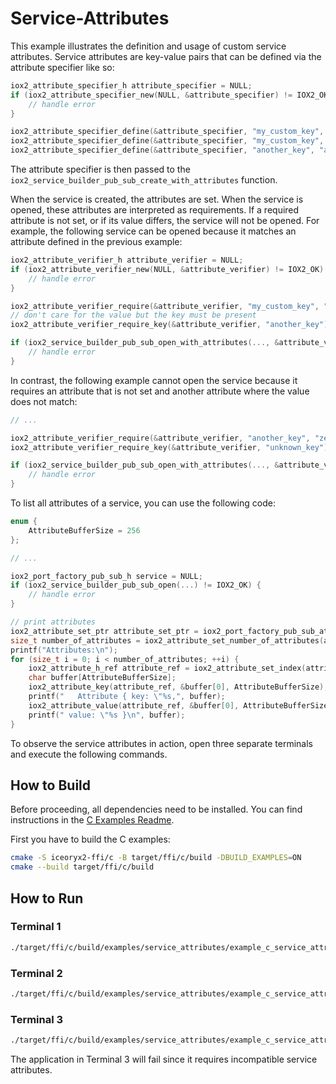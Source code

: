 # Service-Attributes

This example illustrates the definition and usage of custom service attributes.
Service attributes are key-value pairs that can be defined via the attribute
specifier like so:

```c
iox2_attribute_specifier_h attribute_specifier = NULL;
if (iox2_attribute_specifier_new(NULL, &attribute_specifier) != IOX2_OK) {
    // handle error
}

iox2_attribute_specifier_define(&attribute_specifier, "my_custom_key", "some_funky_value");
iox2_attribute_specifier_define(&attribute_specifier, "my_custom_key", "another_value_for_the_same_key");
iox2_attribute_specifier_define(&attribute_specifier, "another_key", "another_value");
```

The attribute specifier is then passed to the
`iox2_service_builder_pub_sub_create_with_attributes` function.

When the service is created, the attributes are set. When the service is opened,
these attributes are interpreted as requirements. If a required attribute is not
set, or if its value differs, the service will not be opened. For example, the
following service can be opened because it matches an attribute defined in the
previous example:

```c
iox2_attribute_verifier_h attribute_verifier = NULL;
if (iox2_attribute_verifier_new(NULL, &attribute_verifier) != IOX2_OK) {
    // handle error
}

iox2_attribute_verifier_require(&attribute_verifier, "my_custom_key", "some_funky_value");
// don't care for the value but the key must be present
iox2_attribute_verifier_require_key(&attribute_verifier, "another_key");

if (iox2_service_builder_pub_sub_open_with_attributes(..., &attribute_verifier, ..., ...) != IOX2_OK) {
    // handle error
}
```

In contrast, the following example cannot open the service because it requires
an attribute that is not set and another attribute where the value does not
match:

```c
// ...

iox2_attribute_verifier_require(&attribute_verifier, "another_key", "zero");
iox2_attribute_verifier_require_key(&attribute_verifier, "unknown_key");

if (iox2_service_builder_pub_sub_open_with_attributes(..., &attribute_verifier, ..., ...) != IOX2_OK) {
    // handle error
}
```

To list all attributes of a service, you can use the following code:

```c
enum {
    AttributeBufferSize = 256
};

// ...

iox2_port_factory_pub_sub_h service = NULL;
if (iox2_service_builder_pub_sub_open(...) != IOX2_OK) {
    // handle error
}

// print attributes
iox2_attribute_set_ptr attribute_set_ptr = iox2_port_factory_pub_sub_attributes(&service);
size_t number_of_attributes = iox2_attribute_set_number_of_attributes(attribute_set_ptr);
printf("Attributes:\n");
for (size_t i = 0; i < number_of_attributes; ++i) {
    iox2_attribute_h_ref attribute_ref = iox2_attribute_set_index(attribute_set_ptr, i);
    char buffer[AttributeBufferSize];
    iox2_attribute_key(attribute_ref, &buffer[0], AttributeBufferSize);
    printf("   Attribute { key: \"%s,", buffer);
    iox2_attribute_value(attribute_ref, &buffer[0], AttributeBufferSize);
    printf(" value: \"%s }\n", buffer);
}
```

To observe the service attributes in action, open three separate terminals and
execute the following commands.

## How to Build

Before proceeding, all dependencies need to be installed. You can find
instructions in the [C Examples Readme](../README.md).

First you have to build the C examples:

```sh
cmake -S iceoryx2-ffi/c -B target/ffi/c/build -DBUILD_EXAMPLES=ON
cmake --build target/ffi/c/build
```

## How to Run

### Terminal 1

```sh
./target/ffi/c/build/examples/service_attributes/example_c_service_attributes_creator
```

### Terminal 2

```sh
./target/ffi/c/build/examples/service_attributes/example_c_service_attributes_opener
```

### Terminal 3

```sh
./target/ffi/c/build/examples/service_attributes/example_c_service_attributes_incompatible
```

The application in Terminal 3 will fail since it requires incompatible service
attributes.
